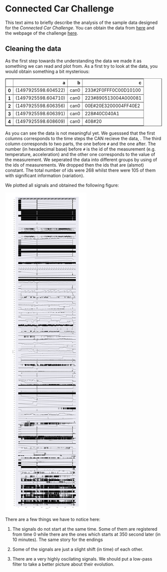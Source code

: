 
# Connected Car Challenge

This text aims to briefly describe the analysis of the sample data designed for the _Connected Car Challenge_. You can obtain the data from [here](https://drive.google.com/file/d/1XIRQkLfjzRjmeDSB8zOmyuJn_C6R62ni/) and the webpage of the challenge [here](http://occ-challenge.strikingly.com/).


## Cleaning the data

As the first step towards the understanding the data we made it as something we can read and plot from. As a first try to look at the data, you would obtain something a bit mysterious: 

<div>
<style scoped>
    .dataframe tbody tr th:only-of-type {
        vertical-align: middle;
    }

    .dataframe tbody tr th {
        vertical-align: top;
    }

    .dataframe thead th {
        text-align: right;
    }
</style>
<table border="1" class="dataframe">
  <thead>
    <tr style="text-align: right;">
      <th></th>
      <th>a</th>
      <th>b</th>
      <th>c</th>
    </tr>
  </thead>
  <tbody>
    <tr>
      <th>0</th>
      <td>(1497925598.604522)</td>
      <td>can0</td>
      <td>233#2F0FFF0C00D10100</td>
    </tr>
    <tr>
      <th>1</th>
      <td>(1497925598.604710)</td>
      <td>can0</td>
      <td>223#890513004A000081</td>
    </tr>
    <tr>
      <th>2</th>
      <td>(1497925598.606356)</td>
      <td>can0</td>
      <td>00E#20E3200004FF40E2</td>
    </tr>
    <tr>
      <th>3</th>
      <td>(1497925598.606391)</td>
      <td>can0</td>
      <td>228#40C040A1</td>
    </tr>
    <tr>
      <th>4</th>
      <td>(1497925598.608609)</td>
      <td>can0</td>
      <td>408#20</td>
    </tr>
  </tbody>
</table>
</div>


As you can see the data is not meaningful yet. We guesssed that the first columns corresponds to the time steps the CAN recieve the data, . The third column corresponds to two parts, the one before `#` and the one after. The number (in hexadecimal base) before `#` is the id of the measurement (e.g. temperature, acceleration) and the other one corresponds to the value of the measurement. We seperated the data into different groups by using of the ids of measurements. We dropped then the ids that are (alsmot) constant. The total number of ids were 268 whilst there were 105 of them with significant information (variation).

We plotted all signals and obtained the following figure:

<img src="totalplotting.png"
     alt=" "
     style="float: center; margin-right: 10px;" />


There are a few things we have to notice here:

1. The signals do not start at the same time. Some of them are registered from time 0 while there are the ones which starts at 350 second later (in 10 minutes). The same story for the endings

2. Some of the signals are just a slight shift (in time) of each other.

3. There are a very highly oscilating signals. We should put a low-pass filter to take a better picture about their evolution.